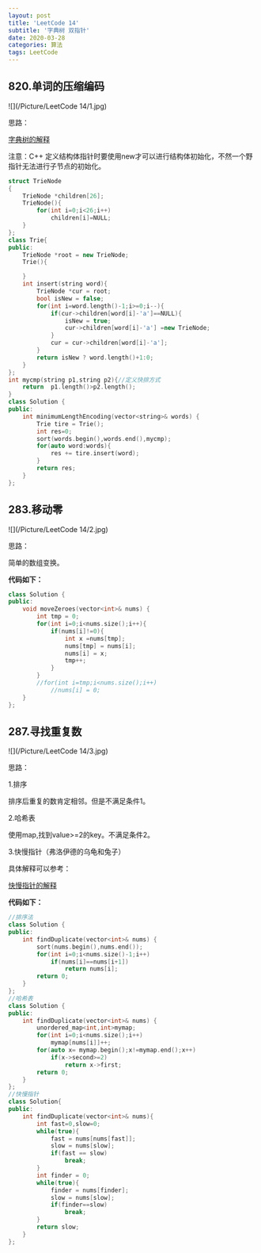 ```yaml
---
layout: post
title: 'LeetCode 14'
subtitle: '字典树 双指针'
date: 2020-03-28
categories: 算法
tags: LeetCode
---
```


## 820.单词的压缩编码

![](/Picture/LeetCode 14/1.jpg)

思路：

[字典树的解释](https://leetcode-cn.com/problems/short-encoding-of-words/solution/99-java-trie-tu-xie-gong-lue-bao-jiao-bao-hui-by-s/)

注意：C++ 定义结构体指针时要使用new才可以进行结构体初始化，不然一个野指针无法进行子节点的初始化。

```cpp
struct TrieNode
{
    TrieNode *children[26];
    TrieNode(){
    	for(int i=0;i<26;i++)
    		children[i]=NULL;
    }
};
class Trie{
public:
	TrieNode *root = new TrieNode;
	Trie(){

	}
	int insert(string word){
		TrieNode *cur = root;
		bool isNew = false;
		for(int i=word.length()-1;i>=0;i--){
			if(cur->children[word[i]-'a']==NULL){
				isNew = true;
				cur->children[word[i]-'a'] =new TrieNode;
			}
			cur = cur->children[word[i]-'a'];
		}
		return isNew ? word.length()+1:0;
	}
};
int mycmp(string p1,string p2){//定义快排方式
	return  p1.length()>p2.length();
}
class Solution {
public:
    int minimumLengthEncoding(vector<string>& words) {
    	Trie tire = Trie();
    	int res=0;
    	sort(words.begin(),words.end(),mycmp);
    	for(auto word:words){
    		res += tire.insert(word);
    	}
    	return res;
    }
};
```

## 283.移动零

![](/Picture/LeetCode 14/2.jpg)

思路：

简单的数组变换。

**代码如下：**

```cpp
class Solution {
public:
    void moveZeroes(vector<int>& nums) {
    	int tmp = 0;
    	for(int i=0;i<nums.size();i++){
    		if(nums[i]!=0){
                int x =nums[tmp];
    			nums[tmp] = nums[i];
                nums[i] = x;
    			tmp++;
    		}
    	}
    	//for(int i=tmp;i<nums.size();i++)
    		//nums[i] = 0;
    }
};
```

## 287.寻找重复数

![](/Picture/LeetCode 14/3.jpg)

思路：

1.排序

排序后重复的数肯定相邻。但是不满足条件1。

2.哈希表

使用map,找到value>=2的key。不满足条件2。

3.快慢指针（弗洛伊德的乌龟和兔子）

具体解释可以参考：

[快慢指针的解释](https://leetcode-cn.com/problems/find-the-duplicate-number/solution/kuai-man-zhi-zhen-de-jie-shi-cong-damien_undoxie-d/)

**代码如下：**

```cpp
//排序法
class Solution {
public:
    int findDuplicate(vector<int>& nums) {
    	sort(nums.begin(),nums.end());
    	for(int i=0;i<nums.size()-1;i++)
    		if(nums[i]==nums[i+1])
    			return nums[i];
    	return 0;
    }
};
//哈希表
class Solution {
public:
    int findDuplicate(vector<int>& nums) {
    	unordered_map<int,int>mymap;
    	for(int i=0;i<nums.size();i++)
    		mymap[nums[i]]++;
    	for(auto x= mymap.begin();x!=mymap.end();x++)
    		if(x->second>=2)
    			return x->first;
    	return 0;
    }
};
//快慢指针
class Solution{
public:
	int findDuplicate(vector<int>& nums){
		int fast=0,slow=0;
		while(true){
			fast = nums[nums[fast]];
			slow = nums[slow];
			if(fast == slow)
				break;
		}
		int finder = 0;
		while(true){
			finder = nums[finder];
			slow = nums[slow];
			if(finder==slow)
				break;
		}
		return slow;
	}
};

```


